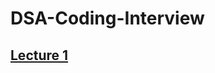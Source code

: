 # DSA-Coding-Interview
## [Lecture 1](https://github.com/Avijeetas/DSA-Coding-Interview/tree/main/Lecture1)
  

